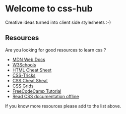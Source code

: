 # Welcome to css-hub
Creative ideas turned into client side stylesheets :-)

## Resources
Are you looking for good resources to learn css ?
- [MDN Web Docs](https://developer.mozilla.org/en-US/docs/Web/CSS)
- [W3Schools](https://www.w3schools.com/css/default.asp)
- [HTML Cheat Sheet](https://digital.com/tools/html-cheatsheet/)
- [CSS-Tricks](https://css-tricks.com/)
- [CSS Cheat Sheat](https://websitesetup.org/css3-cheat-sheet/)
- [CSS Grids](https://grid.malven.co/)
- [FreeCodeCamp Tutorial](https://www.freecodecamp.org/learn)
- [Read CSS documentation offline](https://devdocs.io/css)

If you know more resources please add to the list above.
